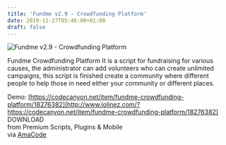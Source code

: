 ```yaml
---
title: 'Fundme v2.9 - Crowdfunding Platform'
date: 2019-11-27T05:46:00+01:00
draft: false
---
```


![Fundme v2.9 - Crowdfunding Platform](http://www.codelist.cc/uploads/posts/2018-10/1539521265_fundble.jpg "Fundme v2.9 - Crowdfunding Platform")  
  
Fundme Crowdfunding Platform It is a script for fundraising for various causes, the administrator can add volunteers who can create unlimited campaigns, this script is finished create a community where different people to help those in need either your community or different places.  
  
Demo: [https://codecanyon.net/item/fundme-crowdfunding-platform/18276382](http://www.lolinez.com/?https://codecanyon.net/item/fundme-crowdfunding-platform/18276382)  
DOWNLOAD  
from Premium Scripts, Plugins & Mobile  
via [AmaCode](https://amazcode.ooo)